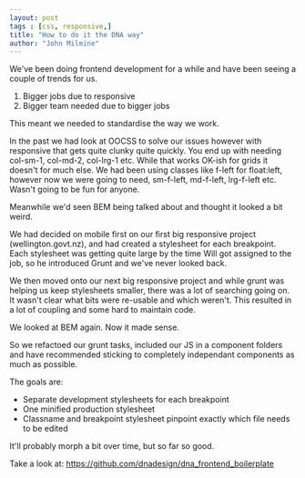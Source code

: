 ```yaml
---
layout: post
tags : [css, responsive,]
title: "How to do it the DNA way"
author: "John Milmine"
---
```


We've been doing frontend development for a while and have been seeing a couple of trends for us.

1. Bigger jobs due to responsive
1. Bigger team needed due to bigger jobs

This meant we needed to standardise the way we work.

In the past we had look at OOCSS to solve our issues however with responsive that gets quite clunky quite quickly. You end up with needing col-sm-1, col-md-2, col-lrg-1 etc. While that works OK-ish for grids it doesn't for much else. We had been using classes like f-left for float:left, however now we were going to need, sm-f-left, md-f-left, lrg-f-left etc. Wasn't going to be fun for anyone.

Meanwhile we'd seen BEM being talked about and thought it looked a bit weird.

We had decided on mobile first on our first big responsive project (wellington.govt.nz), and had created a stylesheet for each breakpoint. Each stylesheet was getting quite large by the time Will got assigned to the job, so he introduced Grunt and we've never looked back.

We then moved onto our next big responsive project and while grunt was helping us keep stylesheets smaller, there was a lot of searching going on. It wasn't clear what bits were re-usable and which weren't. This resulted in a lot of coupling and some hard to maintain code.

We looked at BEM again. Now it made sense.

So we refactoed our grunt tasks, included our JS in a component folders and have recommended sticking to completely independant components as much as possible.

The goals are:
 * Separate development stylesheets for each breakpoint
 * One minified production stylesheet
 * Classname and breakpoint stylesheet pinpoint exactly which file needs to be edited

It'll probably morph a bit over time, but so far so good.

Take a look at: https://github.com/dnadesign/dna_frontend_boilerplate